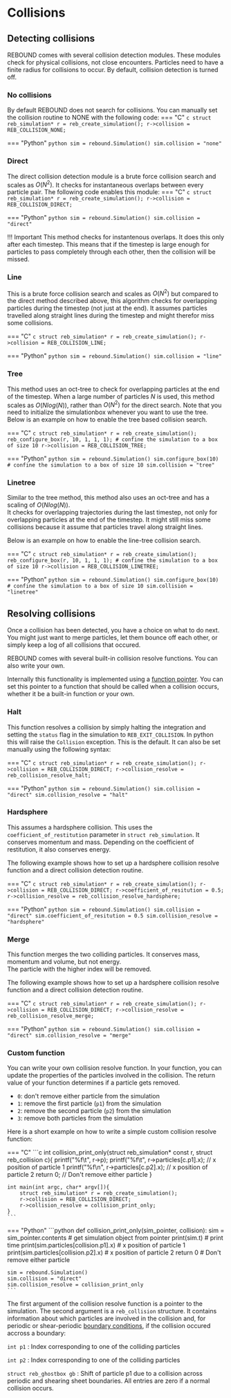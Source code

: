 # Collisions

## Detecting collisions

REBOUND comes with several collision detection modules. 
These modules check for physical collisions, not close encounters.
Particles need to have a finite radius for collisions to occur.
By default, collision detection is turned off.


### No collisions
By default REBOUND does not search for collisions. 
You can manually set the collision routine to NONE with the following code:
=== "C"
    ```c
    struct reb_simulation* r = reb_create_simulation();
    r->collision = REB_COLLISION_NONE;
    ```

=== "Python"
    ```python
    sim = rebound.Simulation()
    sim.collision = "none"
    ```

### Direct
The direct collision detection module is a brute force collision search and scales as $O(N^2)$.
It checks for instantaneous overlaps between every particle pair. 
The following code enables this module:
=== "C"
    ```c
    struct reb_simulation* r = reb_create_simulation();
    r->collision = REB_COLLISION_DIRECT;
    ```

=== "Python"
    ```python
    sim = rebound.Simulation()
    sim.collision = "direct"
    ```

!!! Important
    This method checks for instantenous overlaps. It does this only after each timestep.
    This means that if the timestep is large enough for particles to pass completely through each other, then the collision will be missed. 
    


### Line
This is a brute force collision search and scales as $O(N^2)$ but compared to the direct method described above, this algorithm checks for overlapping particles during the timestep (not just at the end).
It assumes particles travelled along straight lines during the timestep and might therefor miss some collisions.

=== "C"
    ```c
    struct reb_simulation* r = reb_create_simulation();
    r->collision = REB_COLLISION_LINE;
    ```

=== "Python"
    ```python
    sim = rebound.Simulation()
    sim.collision = "line"
    ```

### Tree
This method uses an oct-tree to check for overlapping particles at the end of the timestep.
When a large number of particles $N$ is used, this method scales as $O(N log(N))$, rather than $O(N^2)$ for the direct search.
Note that you need to initialize the simulationbox whenever you want to use the tree.
Below is an example on how to enable the tree based collision search.

=== "C"
    ```c
    struct reb_simulation* r = reb_create_simulation();
    reb_configure_box(r, 10, 1, 1, 1); # confine the simulation to a box of size 10
    r->collision = REB_COLLISION_TREE;
    ```

=== "Python"
    ```python
    sim = rebound.Simulation()
    sim.configure_box(10)   # confine the simulation to a box of size 10
    sim.collision = "tree"
    ```


### Linetree
Similar to the tree method, this method also uses an oct-tree and has a scaling of $O(N log(N))$.  
It checks for overlapping trajectories during the last timestep, not only for overlapping particles at the end of the timestep.
It might still miss some collisions because it assume that particles travel along straight lines.


Below is an example on how to enable the line-tree collision search.

=== "C"
    ```c
    struct reb_simulation* r = reb_create_simulation();
    reb_configure_box(r, 10, 1, 1, 1); # confine the simulation to a box of size 10
    r->collision = REB_COLLISION_LINETREE;
    ```

=== "Python"
    ```python
    sim = rebound.Simulation()
    sim.configure_box(10)   # confine the simulation to a box of size 10
    sim.collision = "linetree"
    ```

## Resolving collisions

Once a collision has been detected, you have a choice on what to do next.
You might just want to merge particles, let them bounce off each other, or simply keep a log of all collisions that occured. 

REBOUND comes with several built-in collision resolve functions. 
You can also write your own.

Internally this functionality is implemented using a [function pointer](https://www.cprogramming.com/tutorial/function-pointers.html). 
You can set this pointer to a function that should be called when a collision occurs, whether it be a built-in function or your own. 

### Halt

This function resolves a collision by simply halting the integration and setting the `status` flag in the simulation to `REB_EXIT_COLLISION`. 
In python this will raise the `Collision` exception.
This is the default.
It can also be set manually using the following syntax:

=== "C"
    ```c
    struct reb_simulation* r = reb_create_simulation();
    r->collision = REB_COLLISION_DIRECT;
    r->collision_resolve = reb_collision_resolve_halt;
    ```

=== "Python"
    ```python
    sim = rebound.Simulation()
    sim.collision = "direct"
    sim.collision_resolve = "halt"
    ```

### Hardsphere

This assumes a hardsphere collision. 
This uses the `coefficient_of_restitution` parameter in `struct reb_simulation`. 
It conserves momentum and mass.
Depending on the coefficient of restitution, it also conserves energy.

The following example shows how to set up a hardsphere collision resolve function and a direct collision detection routine.

=== "C"
    ```c
    struct reb_simulation* r = reb_create_simulation();
    r->collision = REB_COLLISION_DIRECT;
    r->coefficient_of_resitution = 0.5;
    r->collision_resolve = reb_collision_resolve_hardsphere;
    ```

=== "Python"
    ```python
    sim = rebound.Simulation()
    sim.collision = "direct"
    sim.coefficient_of_resitution = 0.5
    sim.collision_resolve = "hardsphere"
    ```


### Merge
 
This function merges the two colliding particles. 
It conserves mass, momentum and volume, but not energy.  
The particle with the higher index will be removed. 

The following example shows how to set up a hardsphere collision resolve function and a direct collision detection routine.

=== "C"
    ```c
    struct reb_simulation* r = reb_create_simulation();
    r->collision = REB_COLLISION_DIRECT;
    r->collision_resolve = reb_collision_resolve_merge;
    ```

=== "Python"
    ```python
    sim = rebound.Simulation()
    sim.collision = "direct"
    sim.collision_resolve = "merge"
    ```

### Custom function
You can write your own collision resolve function. 
In your function, you can update the properties of the particles involved in the collision.
The return value of your function determines if a particle gets removed.

- `0`: don't remove either particle from the simulation
- `1`: remove the first particle (`p1`) from the simulation
- `2`: remove the second particle (`p2`) from the simulation
- `3`: remove both particles from the simulation

Here is a short example on how to write a simple custom collision resolve function:

=== "C"
    ```c
    int collision_print_only(struct reb_simulation* const r, struct reb_collision c){
        printf("%f\t", r->p);
        printf("%f\t", r->particles[c.p1].x);    // x position of particle 1
        printf("%f\n", r->particles[c.p2].x);    // x position of particle 2
        return 0; // Don't remove either particle
    }

    int main(int argc, char* argv[]){
        struct reb_simulation* r = reb_create_simulation();
        r->collision = REB_COLLISION_DIRECT;
        r->collision_resolve = collision_print_only;
    }
    ```

=== "Python"
    ```python
    def collision_print_only(sim_pointer, collision):
        sim = sim_pointer.contents           # get simulation object from pointer
        print(sim.t)                         # print time 
        print(sim.particles[collision.p1].x) # x position of particle 1
        print(sim.particles[collision.p2].x) # x position of particle 2
        return 0                             # Don't remove either particle
    
    sim = rebound.Simulation()
    sim.collision = "direct"
    sim.collision_resolve = collision_print_only
    ```
The first argument of the collision resolve function is a pointer to the simulation. 
The second argument is a `reb_collision` structure. 
It contains information about which particles are involved in the collision and, for periodic or shear-periodic [boundary conditions](boundaryconditions.md), if the collision occured accross a boundary:

`int p1`
:   Index corresponding to one of the colliding particles

`int p2`
:   Index corresponding to one of the colliding particles

`struct reb_ghostbox gb`
:   Shift of particle p1 due to a collision across periodic and shearing sheet boundaries. All entries are zero if a normal collision occurs.
